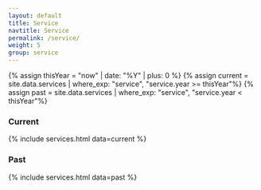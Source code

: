 ```yaml
---
layout: default
title: Service
navtitle: Service
permalink: /service/
weight: 5
group: service
---
```


{% assign thisYear = "now" | date: "%Y" | plus: 0 %}
{% assign current = site.data.services | where_exp: "service", "service.year >= thisYear"%}
{% assign past = site.data.services | where_exp: "service", "service.year < thisYear"%}

### Current
{% include services.html data=current %}

### Past
{% include services.html data=past %}
